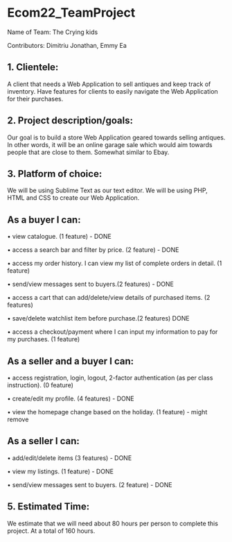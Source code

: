 # Ecom22_TeamProject

Name of Team: The Crying kids

Contributors: Dimitriu Jonathan, Emmy Ea

## 1. Clientele:
A client that needs a Web Application to sell antiques and keep track of inventory. Have features for clients to easily navigate the Web Application for their purchases. 

## 2. Project description/goals: 
Our goal is to build a store Web Application geared towards selling antiques. 
In other words, it will be an online garage sale which would aim towards people that
are close to them. Somewhat similar to Ebay.  

## 3. Platform of choice:
We will be using Sublime Text as our text editor. We will be using PHP, HTML and CSS to create our Web Application. 

## As a buyer I can:
• view catalogue. (1 feature) - DONE

• access a search bar and filter by price. (2 feature) - DONE 

• access my order history. I can view my list of complete orders in detail. (1 feature) 

• send/view messages sent to buyers.(2 features) - DONE 

• access a cart that can add/delete/view details of purchased items. (2 features)

• save/delete watchlist item before purchase.(2 features) DONE

• access a checkout/payment where I can input my information to pay for my purchases. (1 feature)

## As a seller and a buyer I can:
• access registration, login, logout, 2-factor authentication (as per class instruction). (0 feature)

• create/edit my profile. (4 features) - DONE

• view the homepage change based on the holiday. (1 feature) - might remove 

## As a seller I can:
• add/edit/delete items (3 features) - DONE

• view my listings. (1 feature) - DONE

• send/view messages sent to buyers. (2 feature) - DONE

## 5. Estimated Time:
We estimate that we will need about 80 hours per person to complete this project. At a total of 160 hours.  
